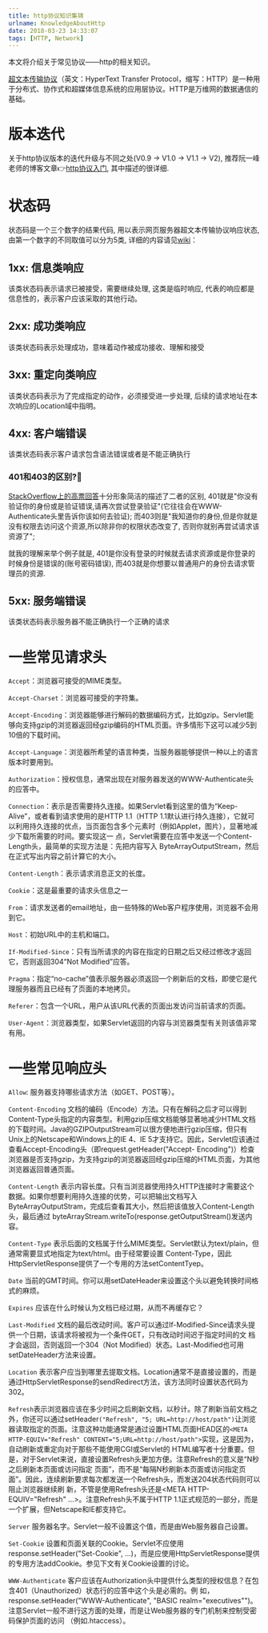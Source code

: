 ```yaml
---
title: http协议知识集锦
urlname: KnowledgeAboutHttp
date: 2018-03-23 14:33:07
tags: [HTTP, Network]
---
```


本文将介绍关于常见协议——http的相关知识。

<!--more-->

[超文本传输协议](https://zh.wikipedia.org/wiki/超文本传输协议)（英文：HyperText Transfer Protocol，缩写：HTTP）是一种用于分布式、协作式和超媒体信息系统的应用层协议。HTTP是万维网的数据通信的基础。

# 版本迭代
关于http协议版本的迭代升级与不同之处(V0.9 -> V1.0 -> V1.1 -> V2), 推荐阮一峰老师的博客文章👉[http协议入门](http://www.ruanyifeng.com/blog/2016/08/http.html), 其中描述的很详细.

# 状态码
状态码是一个三个数字的结果代码, 用以表示网页服务器超文本传输协议响应状态, 由第一个数字的不同取值可以分为5类, 详细的内容请见[wiki](https://zh.wikipedia.org/wiki/HTTP状态码)： 

## 1xx: 信息类响应
该类状态码表示请求已被接受，需要继续处理, 这类是临时响应, 代表的响应都是信息性的，表示客户应该采取的其他行动。

## 2xx: 成功类响应
该类状态码表示处理成功，意味着动作被成功接收、理解和接受 

## 3xx: 重定向类响应
该类状态码表示为了完成指定的动作，必须接受进一步处理, 后续的请求地址在本次响应的Location域中指明。

## 4xx: 客户端错误
该类状态码表示客户请求包含语法错误或者是不能正确执行 

### 401和403的区别?🤔
[StackOverflow上的高票回答](https://stackoverflow.com/a/6937030/7789622)十分形象简洁的描述了二者的区别, 401就是"你没有验证你的身份或是验证错误,请再次尝试登录验证"(它往往会在WWW-Authenticate头里告诉你该如何去验证);
而403则是"我知道你的身份,但是你就是没有权限去访问这个资源,所以除非你的权限状态改变了, 否则你就别再尝试请求该资源了";

就我的理解来举个例子就是, 401是你没有登录的时候就去请求资源或是你登录的时候身份是错误的(账号密码错误), 而403就是你想要以普通用户的身份去请求管理员的资源.

## 5xx: 服务端错误
该类状态码表示服务器不能正确执行一个正确的请求

# 一些常见请求头
`Accept`：浏览器可接受的MIME类型。

`Accept-Charset`：浏览器可接受的字符集。

`Accept-Encoding`：浏览器能够进行解码的数据编码方式，比如gzip。Servlet能够向支持gzip的浏览器返回经gzip编码的HTML页面。许多情形下这可以减少5到10倍的下载时间。

`Accept-Language`：浏览器所希望的语言种类，当服务器能够提供一种以上的语言版本时要用到。

`Authorization`：授权信息，通常出现在对服务器发送的WWW-Authenticate头的应答中。

`Connection`：表示是否需要持久连接。如果Servlet看到这里的值为“Keep- Alive”，或者看到请求使用的是HTTP 1.1（HTTP 1.1默认进行持久连接），它就可以利用持久连接的优点，当页面包含多个元素时（例如Applet，图片），显著地减少下载所需要的时间。要实现这一 点，Servlet需要在应答中发送一个Content-Length头，最简单的实现方法是：先把内容写入 ByteArrayOutputStream，然后在正式写出内容之前计算它的大小。

`Content-Length`：表示请求消息正文的长度。

`Cookie`：这是最重要的请求头信息之一

`From`：请求发送者的email地址，由一些特殊的Web客户程序使用，浏览器不会用到它。

`Host`：初始URL中的主机和端口。

`If-Modified-Since`：只有当所请求的内容在指定的日期之后又经过修改才返回它，否则返回304“Not Modified”应答。

`Pragma`：指定“no-cache”值表示服务器必须返回一个刷新后的文档，即使它是代理服务器而且已经有了页面的本地拷贝。

`Referer`：包含一个URL，用户从该URL代表的页面出发访问当前请求的页面。

`User-Agent`：浏览器类型，如果Servlet返回的内容与浏览器类型有关则该值非常有用。

# 一些常见响应头
`Allow`: 服务器支持哪些请求方法（如GET、POST等）。

`Content-Encoding` 文档的编码（Encode）方法。只有在解码之后才可以得到Content-Type头指定的内容类型。利用gzip压缩文档能够显著地减少HTML文档 的下载时间。Java的GZIPOutputStream可以很方便地进行gzip压缩，但只有Unix上的Netscape和Windows上的IE 4、IE 5才支持它。因此，Servlet应该通过查看Accept-Encoding头（即request.getHeader("Accept- Encoding")）检查浏览器是否支持gzip，为支持gzip的浏览器返回经gzip压缩的HTML页面，为其他浏览器返回普通页面。

`Content-Length` 表示内容长度。只有当浏览器使用持久HTTP连接时才需要这个数据。如果你想要利用持久连接的优势，可以把输出文档写入 ByteArrayOutputStram，完成后查看其大小，然后把该值放入Content-Length头，最后通过 byteArrayStream.writeTo(response.getOutputStream()发送内容。

`Content-Type` 表示后面的文档属于什么MIME类型。Servlet默认为text/plain，但通常需要显式地指定为text/html。由于经常要设置 Content-Type，因此HttpServletResponse提供了一个专用的方法setContentTyep。

`Date` 当前的GMT时间。你可以用setDateHeader来设置这个头以避免转换时间格式的麻烦。

`Expires` 应该在什么时候认为文档已经过期，从而不再缓存它？

`Last-Modified` 文档的最后改动时间。客户可以通过If-Modified-Since请求头提供一个日期，该请求将被视为一个条件GET，只有改动时间迟于指定时间的文 档才会返回，否则返回一个304（Not Modified）状态。Last-Modified也可用setDateHeader方法来设置。

`Location` 表示客户应当到哪里去提取文档。Location通常不是直接设置的，而是通过HttpServletResponse的sendRedirect方法，该方法同时设置状态代码为302。

`Refresh`表示浏览器应该在多少时间之后刷新文档，以秒计。除了刷新当前文档之外，你还可以通过setHeader`("Refresh", "5; URL=http://host/path")`让浏览器读取指定的页面。注意这种功能通常是通过设置HTML页面HEAD区的`<META HTTP-EQUIV="Refresh" CONTENT="5;URL=http://host/path">`实现，这是因为，自动刷新或重定向对于那些不能使用CGI或Servlet的 HTML编写者十分重要。但是，对于Servlet来说，直接设置Refresh头更加方便。注意Refresh的意义是“N秒之后刷新本页面或访问指定 页面”，而不是“每隔N秒刷新本页面或访问指定页面”。因此，连续刷新要求每次都发送一个Refresh头，而发送204状态代码则可以阻止浏览器继续刷 新，不管是使用Refresh头还是<META HTTP-EQUIV="Refresh" ...>。注意Refresh头不属于HTTP 1.1正式规范的一部分，而是一个扩展，但Netscape和IE都支持它。

`Server` 服务器名字。Servlet一般不设置这个值，而是由Web服务器自己设置。

`Set-Cookie` 设置和页面关联的Cookie。Servlet不应使用response.setHeader("Set-Cookie", ...)，而是应使用HttpServletResponse提供的专用方法addCookie。参见下文有关Cookie设置的讨论。

`WWW-Authenticate` 客户应该在Authorization头中提供什么类型的授权信息？在包含401（Unauthorized）状态行的应答中这个头是必需的。例 如，response.setHeader("WWW-Authenticate", "BASIC realm=\"executives\"")。注意Servlet一般不进行这方面的处理，而是让Web服务器的专门机制来控制受密码保护页面的访问 （例如.htaccess）。